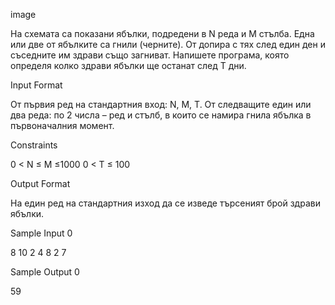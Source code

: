 image

На схемата са показани ябълки, подредени в N реда и M стълба. Една или две от ябълките са гнили (черните). От допира с тях след един ден и съседните им здрави също загниват. Напишете програма, която определя колко здрави ябълки ще останат след T дни.

Input Format

От първия ред на стандартния вход: N, M, T. От следващите един или два реда: по 2 числа – ред и стълб, в които се намира гнила ябълка в първоначалния момент.

Constraints

0 < N ≤ M ≤1000 0 < T ≤ 100

Output Format

На един ред на стандартния изход да се изведе търсеният брой здрави ябълки.

Sample Input 0

8 10 2
4 8
2 7

Sample Output 0

59

